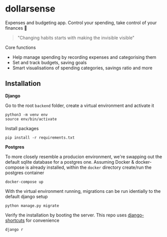 # dollarsense
Expenses and budgeting app.
Control your spending, take control of your finances 💪
>"Changing habits starts with making the invisible visible"

Core functions
-   Help manage spending by recording expenses and categorising them
-   Set and track budgets, saving goals
-   Smart visualisations of spending categories, savings ratio and more

## Installation
**Django**

Go to the root `backend` folder, create a virtual environment and activate it
```
python3 -m venv env
source env/bin/activate
```
Install packages
```
pip install -r requirements.txt
```

**Postgres**

To more closely resemble a producion environment, we're swapping out the default sqlite database for a postgres one. Assuming Docker & docker-compose is already installed, within the `docker` directory create/run the postgres container
```
docker-compose up
```

With the virtual environment running, migrations can be run identially to the default django setup
```
python manage.py migrate
```

Verify the installation by booting the server. This repo uses [django-shortcuts](https://github.com/jgorset/django-shortcuts) for convenience
```
django r
```
